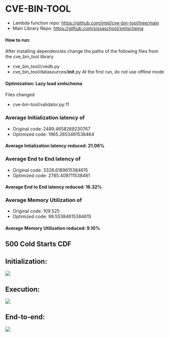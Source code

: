 # CVE-BIN-TOOL
- Lambda function repo: https://github.com/intel/cve-bin-tool/tree/main
- Main Library Repo: https://github.com/sissaschool/xmlschema

#### How to run:
After installing dependencies change the paths of the following files from the cve_bin_tool library
- cve_bin_tool/cvedb.py
- cve_bin_tool/datasources/__init__.py
At the first run, do not use offline mode

#### Optimization: Lazy load xmlschema <br>
Files changed
- cve-bin-tool/validator.py:11

### Average Initialization latency of
- Original code: 2489.4658269230767
- Optimized code: 1965.2653461538464

#### Average Intialization latency reduced: 21.06%

### Average End to End latency of
- Original code: 3328.6189615384615
- Optimized code: 2785.409711538461

#### Average End to End latency reduced: 16.32%

### Average Memory Utilization of
- Original code: 109.525
- Optimized code: 99.55384615384615

#### Average Memory Utilization reduced: 9.10%

## 500 Cold Starts CDF
## Initialization:
![](init.png)

## Execution:
![](exec.png)

## End-to-end:
![](e2e.png)
